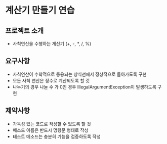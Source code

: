 # 계산기 만들기 연습

## 프로젝트 소개
- 사칙연산을 수행하는 계산기 (+, -, *, /, %)

## 요구사항
- 사칙연산이 수학적으로 통용되는 상식선에서 정상적으로 돌아가도록 구현
- 모든 사칙 연산은 정수로 계산되도록 할 것
- 나누기의 경우 나눌 수 가 0인 경우 IllegalArgumentException이 발생하도록 구현

## 제약사항
- 가독성 있는 코드로 작성할 수 있도록 할 것
- 메소드 이름은 반드시 명령문 형태로 작성
- 테스트 메소드는 충분히 기능을 검증하도록 작성